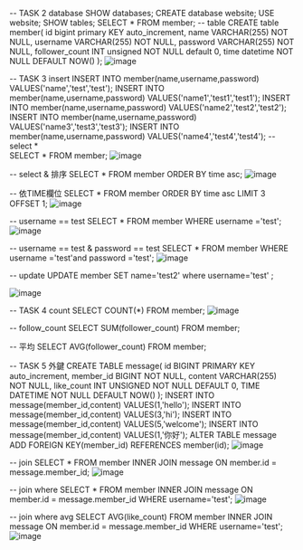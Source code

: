 -- TASK 2 database 
SHOW databases;
CREATE database website;
USE website;
SHOW tables;
SELECT * FROM member;
-- table
CREATE table member(
	id bigint primary KEY auto_increment,
    name VARCHAR(255) NOT NULL,
    username VARCHAR(255) NOT NULL,
    password VARCHAR(255) NOT NULL,
    follower_count INT unsigned NOT NULL default 0,
    time datetime NOT NULL DEFAULT NOW()
);
![image](https://github.com/Vincent23412/Vincent23412.github.io/assets/87458133/857251e3-c95c-4211-885a-b18ee2520932)



-- TASK 3 insert 
INSERT INTO member(name,username,password) VALUES('name','test','test');
INSERT INTO member(name,username,password) VALUES('name1','test1','test1');
INSERT INTO member(name,username,password) VALUES('name2','test2','test2');
INSERT INTO member(name,username,password) VALUES('name3','test3','test3');
INSERT INTO member(name,username,password) VALUES('name4','test4','test4');
-- select *  
SELECT * FROM member;
![image](https://github.com/Vincent23412/Vincent23412.github.io/assets/87458133/748711c4-0486-4b84-9ba6-3628758bdce8)

-- select & 排序 
SELECT * FROM member ORDER BY time asc;
![image](https://github.com/Vincent23412/Vincent23412.github.io/assets/87458133/087bb8e6-53f6-4a4d-af62-27b4049816fe)

-- 依TIME欄位
SELECT * FROM member ORDER BY time asc LIMIT 3 OFFSET 1; 
![image](https://github.com/Vincent23412/Vincent23412.github.io/assets/87458133/2553f4ff-3596-4939-acf2-9d3f849a446d)

-- username == test
SELECT * FROM member WHERE username ='test'; 
![image](https://github.com/Vincent23412/Vincent23412.github.io/assets/87458133/11854ccc-84b5-438c-966d-2460064983e3)

-- username == test & password == test
SELECT * FROM member WHERE username ='test'and password ='test'; 
![image](https://github.com/Vincent23412/Vincent23412.github.io/assets/87458133/89a16fe5-1274-4248-8025-d5dbcbba932b)

-- update
UPDATE member SET name='test2' where username='test' ;

![image](https://github.com/Vincent23412/Vincent23412.github.io/assets/87458133/33f176c0-af84-4753-8bec-c324c93accef)


-- TASK 4 count
SELECT COUNT(*) FROM member;
![image](https://github.com/Vincent23412/Vincent23412.github.io/assets/87458133/f23827db-539f-4d5c-b41e-be149bf05a0d)

-- follow_count 
SELECT SUM(follower_count) FROM member;

-- 平均 
SELECT AVG(follower_count) FROM member;

-- TASK 5 外鍵
CREATE TABLE message(
	id BIGINT PRIMARY KEY auto_increment,
    member_id BIGINT NOT NULL,
    content VARCHAR(255) NOT NULL,
    like_count INT UNSIGNED NOT NULL DEFAULT 0,
    TIME DATETIME NOT NULL DEFAULT NOW()
);
INSERT INTO message(member_id,content) VALUES(1,'hello');
INSERT INTO message(member_id,content) VALUES(3,'hi');
INSERT INTO message(member_id,content) VALUES(5,'welcome');
INSERT INTO message(member_id,content) VALUES(1,'你好');
ALTER TABLE message ADD FOREIGN KEY(member_id) REFERENCES member(id);
![image](https://github.com/Vincent23412/Vincent23412.github.io/assets/87458133/d553f057-2b89-48b0-b38a-3ce2c232cde9)

-- join
SELECT * FROM member INNER JOIN message ON member.id = message.member_id;
![image](https://github.com/Vincent23412/Vincent23412.github.io/assets/87458133/ac14e79d-c64e-455b-9262-8d3e74f9323e)

-- join where
SELECT * FROM member INNER JOIN message ON member.id = message.member_id WHERE username='test';
![image](https://github.com/Vincent23412/Vincent23412.github.io/assets/87458133/99c43308-aa30-4194-b5a0-6f2a1bd71969)

-- join where avg
SELECT AVG(like_count) FROM member INNER JOIN message ON member.id = message.member_id WHERE username='test';
![image](https://github.com/Vincent23412/Vincent23412.github.io/assets/87458133/8b65faf1-acac-45a3-9a0e-a9ba162cfadb)

